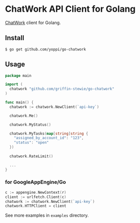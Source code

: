 # ChatWork API Client for Golang

[ChatWork](http://www.chatwork.com/) client for Golang.

## Install

```
$ go get github.com/yoppi/go-chatwork
```

## Usage

```go
package main

import (
  chatwork "github.com/griffin-stewie/go-chatwork"
)

func main() {
  chatwork := chatwork.NewClient(`api-key`)

  chatwork.Me()

  chatwork.MyStatus()

  chatwork.MyTasks(map[string]string {
    "assigned_by_account_id": "123",
    "status": "open"
  })
  
  chatwork.RateLimit()

  ...
}
```

### for GoogleAppEngine/Go

```go
c := appengine.NewContext(r)
client := urlfetch.Client(c)
chatwork := chatwork.NewClient(`api-key`)
chatwork.HTTPClient = client
```

See more examples in `examples` directory.

